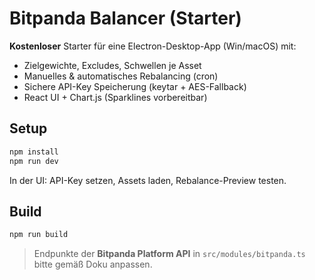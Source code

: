 
# Bitpanda Balancer (Starter)

**Kostenloser** Starter für eine Electron-Desktop-App (Win/macOS) mit:
- Zielgewichte, Excludes, Schwellen je Asset
- Manuelles & automatisches Rebalancing (cron)
- Sichere API-Key Speicherung (keytar + AES-Fallback)
- React UI + Chart.js (Sparklines vorbereitbar)

## Setup
```bash
npm install
npm run dev
```

In der UI: API-Key setzen, Assets laden, Rebalance-Preview testen.

## Build
```bash
npm run build
```

> Endpunkte der **Bitpanda Platform API** in `src/modules/bitpanda.ts` bitte gemäß Doku anpassen.
